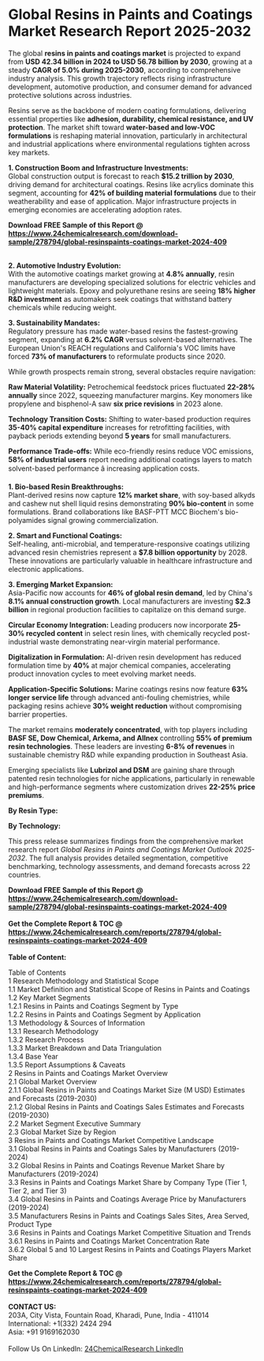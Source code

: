 <h1>Global Resins in Paints and Coatings Market Research Report 2025-2032</h1><p>The global <strong>resins in paints and coatings market</strong> is projected to expand from <strong>USD 42.34 billion in 2024 to USD 56.78 billion by 2030</strong>, growing at a steady <strong>CAGR of 5.0% during 2025-2030</strong>, according to comprehensive industry analysis. This growth trajectory reflects rising infrastructure development, automotive production, and consumer demand for advanced protective solutions across industries.</p><p>Resins serve as the backbone of modern coating formulations, delivering essential properties like <strong>adhesion, durability, chemical resistance, and UV protection</strong>. The market shift toward <strong>water-based and low-VOC formulations</strong> is reshaping material innovation, particularly in architectural and industrial applications where environmental regulations tighten across key markets.</p><p><strong>1. Construction Boom and Infrastructure Investments:</strong><br>
Global construction output is forecast to reach <strong>$15.2 trillion by 2030</strong>, driving demand for architectural coatings. Resins like acrylics dominate this segment, accounting for <strong>42% of building material formulations</strong> due to their weatherability and ease of application. Major infrastructure projects in emerging economies are accelerating adoption rates.</p><div><b>Download FREE Sample of this Report @ 
            <a href="https://www.24chemicalresearch.com/download-sample/278794/global-resinspaints-coatings-market-2024-409">
            https://www.24chemicalresearch.com/download-sample/278794/global-resinspaints-coatings-market-2024-409</a></b></div><br><p><strong>2. Automotive Industry Evolution:</strong><br>
With the automotive coatings market growing at <strong>4.8% annually</strong>, resin manufacturers are developing specialized solutions for electric vehicles and lightweight materials. Epoxy and polyurethane resins are seeing <strong>18% higher R&amp;D investment</strong> as automakers seek coatings that withstand battery chemicals while reducing weight.</p><p><strong>3. Sustainability Mandates:</strong><br>
Regulatory pressure has made water-based resins the fastest-growing segment, expanding at <strong>6.2% CAGR</strong> versus solvent-based alternatives. The European Union's REACH regulations and California's VOC limits have forced <strong>73% of manufacturers</strong> to reformulate products since 2020.</p><p>While growth prospects remain strong, several obstacles require navigation:</p><p><strong>Raw Material Volatility:</strong> Petrochemical feedstock prices fluctuated <strong>22-28% annually</strong> since 2022, squeezing manufacturer margins. Key monomers like propylene and bisphenol-A saw <strong>six price revisions</strong> in 2023 alone.</p><p><strong>Technology Transition Costs:</strong> Shifting to water-based production requires <strong>35-40% capital expenditure</strong> increases for retrofitting facilities, with payback periods extending beyond <strong>5 years</strong> for small manufacturers.</p><p><strong>Performance Trade-offs:</strong> While eco-friendly resins reduce VOC emissions, <strong>58% of industrial users</strong> report needing additional coatings layers to match solvent-based performance â increasing application costs.</p><p><strong>1. Bio-based Resin Breakthroughs:</strong><br>
Plant-derived resins now capture <strong>12% market share</strong>, with soy-based alkyds and cashew nut shell liquid resins demonstrating <strong>90% bio-content</strong> in some formulations. Brand collaborations like BASF-PTT MCC Biochem's bio-polyamides signal growing commercialization.</p><p><strong>2. Smart and Functional Coatings:</strong><br>
Self-healing, anti-microbial, and temperature-responsive coatings utilizing advanced resin chemistries represent a <strong>$7.8 billion opportunity</strong> by 2028. These innovations are particularly valuable in healthcare infrastructure and electronic applications.</p><p><strong>3. Emerging Market Expansion:</strong><br>
Asia-Pacific now accounts for <strong>46% of global resin demand</strong>, led by China's <strong>8.1% annual construction growth</strong>. Local manufacturers are investing <strong>$2.3 billion</strong> in regional production facilities to capitalize on this demand surge.</p><p><strong>Circular Economy Integration:</strong> Leading producers now incorporate <strong>25-30% recycled content</strong> in select resin lines, with chemically recycled post-industrial waste demonstrating near-virgin material performance.</p><p><strong>Digitalization in Formulation:</strong> AI-driven resin development has reduced formulation time by <strong>40%</strong> at major chemical companies, accelerating product innovation cycles to meet evolving market needs.</p><p><strong>Application-Specific Solutions:</strong> Marine coatings resins now feature <strong>63% longer service life</strong> through advanced anti-fouling chemistries, while packaging resins achieve <strong>30% weight reduction</strong> without compromising barrier properties.</p><p>The market remains <strong>moderately concentrated</strong>, with top players including <strong>BASF SE, Dow Chemical, Arkema, and Allnex</strong> controlling <strong>55% of premium resin technologies</strong>. These leaders are investing <strong>6-8% of revenues</strong> in sustainable chemistry R&amp;D while expanding production in Southeast Asia.</p><p>Emerging specialists like <strong>Lubrizol and DSM</strong> are gaining share through patented resin technologies for niche applications, particularly in renewable and high-performance segments where customization drives <strong>22-25% price premiums</strong>.</p><p><strong>By Resin Type:</strong></p><p><strong>By Technology:</strong></p><p>This press release summarizes findings from the comprehensive market research report <em>Global Resins in Paints and Coatings Market Outlook 2025-2032</em>. The full analysis provides detailed segmentation, competitive benchmarking, technology assessments, and demand forecasts across 22 countries.</p><div><b>Download FREE Sample of this Report @ 
            <a href="https://www.24chemicalresearch.com/download-sample/278794/global-resinspaints-coatings-market-2024-409">
            https://www.24chemicalresearch.com/download-sample/278794/global-resinspaints-coatings-market-2024-409</a></b></div><br><div><b>Get the Complete Report & TOC @ 
            <a href="https://www.24chemicalresearch.com/reports/278794/global-resinspaints-coatings-market-2024-409">
            https://www.24chemicalresearch.com/reports/278794/global-resinspaints-coatings-market-2024-409</a></b></div><br>
            <b>Table of Content:</b><p>Table of Contents<br />
1 Research Methodology and Statistical Scope<br />
1.1 Market Definition and Statistical Scope of Resins in Paints and Coatings<br />
1.2 Key Market Segments<br />
1.2.1 Resins in Paints and Coatings Segment by Type<br />
1.2.2 Resins in Paints and Coatings Segment by Application<br />
1.3 Methodology & Sources of Information<br />
1.3.1 Research Methodology<br />
1.3.2 Research Process<br />
1.3.3 Market Breakdown and Data Triangulation<br />
1.3.4 Base Year<br />
1.3.5 Report Assumptions & Caveats<br />
2 Resins in Paints and Coatings Market Overview<br />
2.1 Global Market Overview<br />
2.1.1 Global Resins in Paints and Coatings Market Size (M USD) Estimates and Forecasts (2019-2030)<br />
2.1.2 Global Resins in Paints and Coatings Sales Estimates and Forecasts (2019-2030)<br />
2.2 Market Segment Executive Summary<br />
2.3 Global Market Size by Region<br />
3 Resins in Paints and Coatings Market Competitive Landscape<br />
3.1 Global Resins in Paints and Coatings Sales by Manufacturers (2019-2024)<br />
3.2 Global Resins in Paints and Coatings Revenue Market Share by Manufacturers (2019-2024)<br />
3.3 Resins in Paints and Coatings Market Share by Company Type (Tier 1, Tier 2, and Tier 3)<br />
3.4 Global Resins in Paints and Coatings Average Price by Manufacturers (2019-2024)<br />
3.5 Manufacturers Resins in Paints and Coatings Sales Sites, Area Served, Product Type<br />
3.6 Resins in Paints and Coatings Market Competitive Situation and Trends<br />
3.6.1 Resins in Paints and Coatings Market Concentration Rate<br />
3.6.2 Global 5 and 10 Largest Resins in Paints and Coatings Players Market Share </p><div><b>Get the Complete Report & TOC @ 
            <a href="https://www.24chemicalresearch.com/reports/278794/global-resinspaints-coatings-market-2024-409">
            https://www.24chemicalresearch.com/reports/278794/global-resinspaints-coatings-market-2024-409</a></b></div><br><b>CONTACT US:</b><br>
            203A, City Vista, Fountain Road, Kharadi, Pune, India - 411014<br>
            International: +1(332) 2424 294<br>
            Asia: +91 9169162030 <br><br>
            Follow Us On LinkedIn: <a href="https://www.linkedin.com/company/24chemicalresearch/">24ChemicalResearch LinkedIn</a>